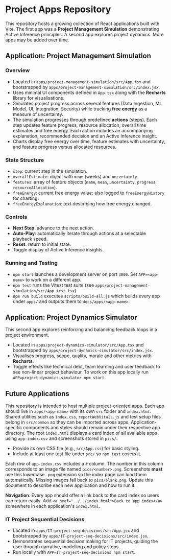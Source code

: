 # Project Apps Repository

This repository hosts a growing collection of React applications built with Vite. The first app was a **Project Management Simulation** demonstrating Active Inference principles. A second app explores project dynamics. More apps may be added over time.

## Application: Project Management Simulation

### Overview
- Located in `apps/project-management-simulation/src/App.tsx` and bootstrapped by `apps/project-management-simulation/src/index.jsx`.
- Uses minimal UI components defined in `App.tsx` along with the **Recharts** library for visualisations.
- Simulates project progress across several features (Data Ingestion, ML Model, UI, Integration, Security) while tracking **free energy** as a measure of uncertainty.
- The simulation progresses through predefined **actions** (steps). Each step updates feature progress, resource allocation, overall time estimates and free energy. Each action includes an accompanying explanation, recommended decision and an Active Inference insight.
- Charts display free energy over time, feature estimates with uncertainty, and feature progress versus allocated resources.

### State Structure
- `step`: current step in the simulation.
- `overallEstimate`: object with `mean` (weeks) and `uncertainty`.
- `features`: array of feature objects (`name`, `mean`, `uncertainty`, `progress`, `resourceAllocation`).
- `freeEnergy`: current free energy value; also logged to `freeEnergyHistory` for charting.
- `freeEnergyExplanation`: text describing how free energy changed.

### Controls
- **Next Step**: advance to the next action.
- **Auto-Play**: automatically iterate through actions at a selectable playback speed.
- **Reset**: return to initial state.
- Toggle display of Active Inference insights.

### Running and Testing
- `npm start` launches a development server on port `3000`. Set `APP=<app-name>` to work on a different app.
- `npm test` runs the Vitest test suite (see `apps/project-management-simulation/src/App.test.tsx`).
- `npm run build` executes `scripts/build-all.js` which builds every app under `apps/` and outputs them to `docs/apps/<app-name>`.

## Application: Project Dynamics Simulator

This second app explores reinforcing and balancing feedback loops in a project environment.

- Located in `apps/project-dynamics-simulator/src/App.tsx` and bootstrapped by `apps/project-dynamics-simulator/src/index.jsx`.
- Visualises progress, scope, quality, morale and other metrics with **Recharts**.
- Toggle effects like technical debt, team learning and user feedback to see non-linear project behaviour.
To work on this app locally run `APP=project-dynamics-simulator npm start`.

## Future Applications
This repository is intended to host multiple project-oriented apps. Each app should live in `apps/<app-name>` with its own `src` folder and `index.html`. Shared utilities such as `index.css`, `reportWebVitals.js` and test setup files belong in `src/common` so they can be imported across apps. Application-specific components and styles should remain under their respective app directory. The root `index.html` displays a card index of all available apps using `app-index.csv` and screenshots stored in `pics/`.

- Provide its own CSS file (e.g., `src/App.css`) for basic styling.
- Include at least one test file under `src/` so `npm test` covers it.

Each row of `app-index.csv` includes a `#` column. The number in this column corresponds to an image file named `pics/<number>.png`. Screenshots **must** use this lowercase `.png` extension so the index page can load them automatically. Missing images fall back to `pics/blank.png`. Update this document to describe each new application and how to run it.

**Navigation**: Every app should offer a link back to the card index so users can return easily. Add `<a href="../../index.html">Back to app index</a>` somewhere in each application's `index.html`.

### IT Project Sequential Decisions
- Located in `apps/IT-project-seq-decisions/src/App.jsx` and bootstrapped by `apps/IT-project-seq-decisions/src/index.jsx`.
- Demonstrates sequential decision making for IT projects, guiding the user through narrative, modelling and policy steps.
- Run locally with `APP=IT-project-seq-decisions npm start`.

